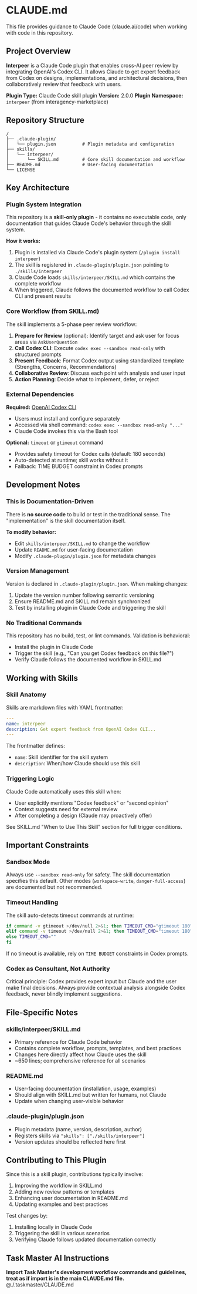 # CLAUDE.md

This file provides guidance to Claude Code (claude.ai/code) when working with code in this repository.

## Project Overview

**Interpeer** is a Claude Code plugin that enables cross-AI peer review by integrating OpenAI's Codex CLI. It allows Claude to get expert feedback from Codex on designs, implementations, and architectural decisions, then collaboratively review that feedback with users.

**Plugin Type:** Claude Code skill plugin
**Version:** 2.0.0
**Plugin Namespace:** `interpeer` (from interagency-marketplace)

## Repository Structure

```
/
├── .claude-plugin/
│   └── plugin.json          # Plugin metadata and configuration
├── skills/
│   └── interpeer/
│       └── SKILL.md         # Core skill documentation and workflow
├── README.md                # User-facing documentation
└── LICENSE
```

## Key Architecture

### Plugin System Integration

This repository is a **skill-only plugin** - it contains no executable code, only documentation that guides Claude Code's behavior through the skill system.

**How it works:**
1. Plugin is installed via Claude Code's plugin system (`/plugin install interpeer`)
2. The skill is registered in `.claude-plugin/plugin.json` pointing to `./skills/interpeer`
3. Claude Code loads `skills/interpeer/SKILL.md` which contains the complete workflow
4. When triggered, Claude follows the documented workflow to call Codex CLI and present results

### Core Workflow (from SKILL.md)

The skill implements a 5-phase peer review workflow:

1. **Prepare for Review** (optional): Identify target and ask user for focus areas via `AskUserQuestion`
2. **Call Codex CLI**: Execute `codex exec --sandbox read-only` with structured prompts
3. **Present Feedback**: Format Codex output using standardized template (Strengths, Concerns, Recommendations)
4. **Collaborative Review**: Discuss each point with analysis and user input
5. **Action Planning**: Decide what to implement, defer, or reject

### External Dependencies

**Required:** [OpenAI Codex CLI](https://github.com/openai/codex-cli)
- Users must install and configure separately
- Accessed via shell command: `codex exec --sandbox read-only "..."`
- Claude Code invokes this via the Bash tool

**Optional:** `timeout` or `gtimeout` command
- Provides safety timeout for Codex calls (default: 180 seconds)
- Auto-detected at runtime; skill works without it
- Fallback: TIME BUDGET constraint in Codex prompts

## Development Notes

### This is Documentation-Driven

There is **no source code** to build or test in the traditional sense. The "implementation" is the skill documentation itself.

**To modify behavior:**
- Edit `skills/interpeer/SKILL.md` to change the workflow
- Update `README.md` for user-facing documentation
- Modify `.claude-plugin/plugin.json` for metadata changes

### Version Management

Version is declared in `.claude-plugin/plugin.json`. When making changes:
1. Update the version number following semantic versioning
2. Ensure README.md and SKILL.md remain synchronized
3. Test by installing plugin in Claude Code and triggering the skill

### No Traditional Commands

This repository has no build, test, or lint commands. Validation is behavioral:
- Install the plugin in Claude Code
- Trigger the skill (e.g., "Can you get Codex feedback on this file?")
- Verify Claude follows the documented workflow in SKILL.md

## Working with Skills

### Skill Anatomy

Skills are markdown files with YAML frontmatter:
```yaml
---
name: interpeer
description: Get expert feedback from OpenAI Codex CLI...
---
```

The frontmatter defines:
- `name`: Skill identifier for the skill system
- `description`: When/how Claude should use this skill

### Triggering Logic

Claude Code automatically uses this skill when:
- User explicitly mentions "Codex feedback" or "second opinion"
- Context suggests need for external review
- After completing a design (Claude may proactively offer)

See SKILL.md "When to Use This Skill" section for full trigger conditions.

## Important Constraints

### Sandbox Mode
Always use `--sandbox read-only` for safety. The skill documentation specifies this default. Other modes (`workspace-write`, `danger-full-access`) are documented but not recommended.

### Timeout Handling
The skill auto-detects timeout commands at runtime:
```bash
if command -v gtimeout >/dev/null 2>&1; then TIMEOUT_CMD="gtimeout 180"
elif command -v timeout >/dev/null 2>&1; then TIMEOUT_CMD="timeout 180"
else TIMEOUT_CMD=""
fi
```

If no timeout is available, rely on `TIME BUDGET` constraints in Codex prompts.

### Codex as Consultant, Not Authority
Critical principle: Codex provides expert input but Claude and the user make final decisions. Always provide contextual analysis alongside Codex feedback, never blindly implement suggestions.

## File-Specific Notes

### skills/interpeer/SKILL.md
- Primary reference for Claude Code behavior
- Contains complete workflow, prompts, templates, and best practices
- Changes here directly affect how Claude uses the skill
- ~650 lines; comprehensive reference for all scenarios

### README.md
- User-facing documentation (installation, usage, examples)
- Should align with SKILL.md but written for humans, not Claude
- Update when changing user-visible behavior

### .claude-plugin/plugin.json
- Plugin metadata (name, version, description, author)
- Registers skills via `"skills": ["./skills/interpeer"]`
- Version updates should be reflected here first

## Contributing to This Plugin

Since this is a skill plugin, contributions typically involve:
1. Improving the workflow in SKILL.md
2. Adding new review patterns or templates
3. Enhancing user documentation in README.md
4. Updating examples and best practices

Test changes by:
1. Installing locally in Claude Code
2. Triggering the skill in various scenarios
3. Verifying Claude follows updated documentation correctly

## Task Master AI Instructions
**Import Task Master's development workflow commands and guidelines, treat as if import is in the main CLAUDE.md file.**
@./.taskmaster/CLAUDE.md
